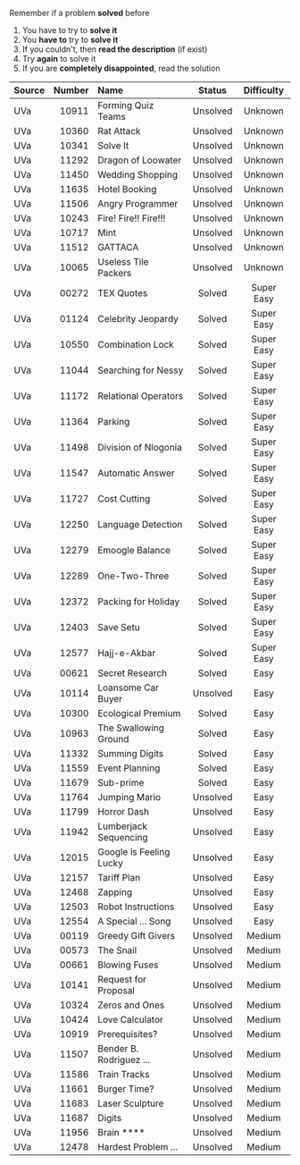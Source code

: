 Remember if a problem **solved** before

1. You have to try to **solve it**
2. You **have to** try to **solve it**
3. If you couldn't, then **read the description** (if exist)
4. Try **again** to solve it
5. If you are **completely disappointed**, read the solution

|Source|Number|Name|Status|Difficulty|
|:-----|-----:|:---|:----:|:--------:|
|UVa|10911|Forming Quiz Teams|Unsolved|Unknown|
|UVa|10360|Rat Attack|Unsolved|Unknown|
|UVa|10341|Solve It|Unsolved|Unknown|
|UVa|11292|Dragon of Loowater|Unsolved|Unknown|
|UVa|11450|Wedding Shopping|Unsolved|Unknown|
|UVa|11635|Hotel Booking|Unsolved|Unknown|
|UVa|11506|Angry Programmer|Unsolved|Unknown|
|UVa|10243|Fire! Fire!! Fire!!!|Unsolved|Unknown|
|UVa|10717|Mint|Unsolved|Unknown|
|UVa|11512|GATTACA|Unsolved|Unknown|
|UVa|10065|Useless Tile Packers|Unsolved|Unknown|
|UVa|00272|TEX Quotes|Solved|Super Easy|
|UVa|01124|Celebrity Jeopardy|Solved|Super Easy|
|UVa|10550|Combination Lock|Solved|Super Easy|
|UVa|11044|Searching for Nessy|Solved|Super Easy|
|UVa|11172|Relational Operators|Solved|Super Easy|
|UVa|11364|Parking|Solved|Super Easy|
|UVa|11498|Division of Nlogonia|Solved|Super Easy|
|UVa|11547|Automatic Answer|Solved|Super Easy|
|UVa|11727|Cost Cutting|Solved|Super Easy|
|UVa|12250|Language Detection|Solved|Super Easy|
|UVa|12279|Emoogle Balance|Solved|Super Easy|
|UVa|12289|One-Two-Three|Solved|Super Easy|
|UVa|12372|Packing for Holiday|Solved|Super Easy|
|UVa|12403|Save Setu|Solved|Super Easy|
|UVa|12577|Hajj-e-Akbar|Solved|Super Easy|
|UVa|00621|Secret Research|Solved|Easy|
|UVa|10114|Loansome Car Buyer|Unsolved|Easy|
|UVa|10300|Ecological Premium|Solved|Easy|
|UVa|10963|The Swallowing Ground|Solved|Easy|
|UVa|11332|Summing Digits|Solved|Easy|
|UVa|11559|Event Planning|Solved|Easy|
|UVa|11679|Sub-prime|Solved|Easy|
|UVa|11764|Jumping Mario|Unsolved|Easy|
|UVa|11799|Horror Dash|Unsolved|Easy|
|UVa|11942|Lumberjack Sequencing|Unsolved|Easy|
|UVa|12015|Google is Feeling Lucky|Unsolved|Easy|
|UVa|12157|Tariff Plan|Unsolved|Easy|
|UVa|12468|Zapping|Unsolved|Easy|
|UVa|12503|Robot Instructions|Unsolved|Easy|
|UVa|12554|A Special ... Song|Unsolved|Easy|
|UVa|00119|Greedy Gift Givers|Unsolved|Medium|
|UVa|00573|The Snail|Unsolved|Medium|
|UVa|00661|Blowing Fuses|Unsolved|Medium|
|UVa|10141|Request for Proposal|Unsolved|Medium|
|UVa|10324|Zeros and Ones|Unsolved|Medium|
|UVa|10424|Love Calculator|Unsolved|Medium|
|UVa|10919|Prerequisites?|Unsolved|Medium|
|UVa|11507|Bender B. Rodriguez ...|Unsolved|Medium|
|UVa|11586|Train Tracks|Unsolved|Medium|
|UVa|11661|Burger Time?|Unsolved|Medium|
|UVa|11683|Laser Sculpture|Unsolved|Medium|
|UVa|11687|Digits|Unsolved|Medium|
|UVa|11956|Brain \*\*\*\*|Unsolved|Medium|
|UVa|12478|Hardest Problem ...|Unsolved|Medium|

